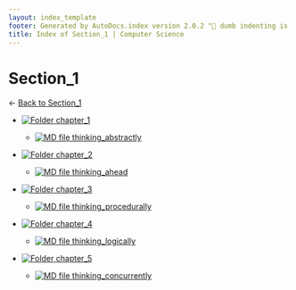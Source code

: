 ```yaml
---
layout: index_template
footer: Generated by AutoDocs.index version 2.0.2 "🦀 dumb indenting is gone 🦀" ⓒ Starwort, 2020
title: Index of Section_1 | Computer Science
---
```


# Section_1

← [Back to Section_1](..)

- [![Folder](https://starwort.github.io/computer-science/icon-folder.png) chapter_1](Paper_2/section_1/chapter_1)
  - [![MD file](https://img.icons8.com/windows/512/4a90e2/regular-document.png) thinking_abstractly](Paper_2/section_1/chapter_1/thinking_abstractly.md)

- [![Folder](https://starwort.github.io/computer-science/icon-folder.png) chapter_2](Paper_2/section_1/chapter_2)
  - [![MD file](https://img.icons8.com/windows/512/4a90e2/regular-document.png) thinking_ahead](Paper_2/section_1/chapter_2/thinking_ahead.md)

- [![Folder](https://starwort.github.io/computer-science/icon-folder.png) chapter_3](Paper_2/section_1/chapter_3)
  - [![MD file](https://img.icons8.com/windows/512/4a90e2/regular-document.png) thinking_procedurally](Paper_2/section_1/chapter_3/thinking_procedurally.md)

- [![Folder](https://starwort.github.io/computer-science/icon-folder.png) chapter_4](Paper_2/section_1/chapter_4)
  - [![MD file](https://img.icons8.com/windows/512/4a90e2/regular-document.png) thinking_logically](Paper_2/section_1/chapter_4/thinking_logically.md)

- [![Folder](https://starwort.github.io/computer-science/icon-folder.png) chapter_5](Paper_2/section_1/chapter_5)
  - [![MD file](https://img.icons8.com/windows/512/4a90e2/regular-document.png) thinking_concurrently](Paper_2/section_1/chapter_5/thinking_concurrently.md)

